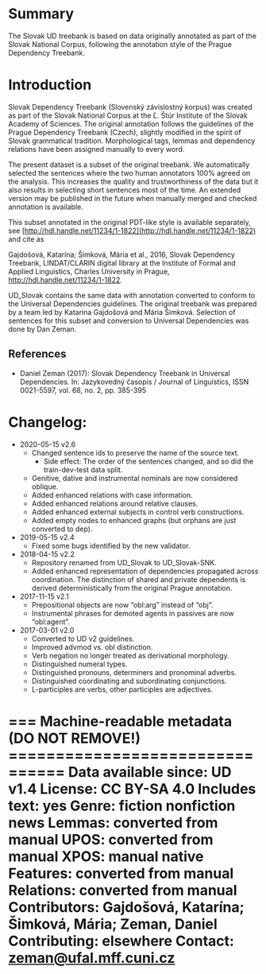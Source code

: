 # Summary

The Slovak UD treebank is based on data originally annotated as part of the
Slovak National Corpus, following the annotation style of the Prague
Dependency Treebank.


# Introduction

Slovak Dependency Treebank (Slovenský závislostný korpus) was created as part
of the Slovak National Corpus at the Ľ. Štúr Institute of the Slovak Academy of
Sciences. The original annotation follows the guidelines of the Prague
Dependency Treebank (Czech), slightly modified in the spirit of Slovak
grammatical tradition. Morphological tags, lemmas and dependency relations have
been assigned manually to every word.

The present dataset is a subset of the original treebank. We automatically
selected the sentences where the two human annotators 100% agreed on the
analysis. This increases the quality and trustworthiness of the data but it
also results in selecting short sentences most of the time. An extended version
may be published in the future when manually merged and checked annotation is
available.

This subset annotated in the original PDT-like style is available separately,
see [http://hdl.handle.net/11234/1-1822](http://hdl.handle.net/11234/1-1822)
and cite as

Gajdošová, Katarína; Šimková, Mária et al., 2016,
  Slovak Dependency Treebank,
  LINDAT/CLARIN digital library at the Institute of Formal and Applied
  Linguistics, Charles University in Prague,
  http://hdl.handle.net/11234/1-1822.

UD_Slovak contains the same data with annotation converted to conform to the
Universal Dependencies guidelines. The original treebank was prepared by a team
led by Katarína Gajdošová and Mária Šimková. Selection of sentences for this
subset and conversion to Universal Dependencies was done by Dan Zeman.

## References

* Daniel Zeman (2017):
  Slovak Dependency Treebank in Universal Dependencies.
  In: Jazykovedný časopis / Journal of Linguistics, ISSN 0021-5597,
  vol. 68, no. 2, pp. 385-395


# Changelog:

* 2020-05-15 v2.6
  * Changed sentence ids to preserve the name of the source text.
    * Side effect: The order of the sentences changed, and so did the train-dev-test data split.
  * Genitive, dative and instrumental nominals are now considered oblique.
  * Added enhanced relations with case information.
  * Added enhanced relations around relative clauses.
  * Added enhanced external subjects in control verb constructions.
  * Added empty nodes to enhanced graphs (but orphans are just converted to dep).
* 2019-05-15 v2.4
  * Fixed some bugs identified by the new validator.
* 2018-04-15 v2.2
  * Repository renamed from UD_Slovak to UD_Slovak-SNK.
  * Added enhanced representation of dependencies propagated across coordination.
    The distinction of shared and private dependents is derived deterministically from the original Prague annotation.
* 2017-11-15 v2.1
  * Prepositional objects are now “obl:arg” instead of “obj”.
  * Instrumental phrases for demoted agents in passives are now “obl:agent”.
* 2017-03-01 v2.0
  * Converted to UD v2 guidelines.
  * Improved advmod vs. obl distinction.
  * Verb negation no longer treated as derivational morphology.
  * Distinguished numeral types.
  * Distinguished pronouns, determiners and pronominal adverbs.
  * Distinguished coordinating and subordinating conjunctions.
  * L-participles are verbs, other participles are adjectives.


=== Machine-readable metadata (DO NOT REMOVE!) ================================
Data available since: UD v1.4
License: CC BY-SA 4.0
Includes text: yes
Genre: fiction nonfiction news
Lemmas: converted from manual
UPOS: converted from manual
XPOS: manual native
Features: converted from manual
Relations: converted from manual
Contributors: Gajdošová, Katarína; Šimková, Mária; Zeman, Daniel
Contributing: elsewhere
Contact: zeman@ufal.mff.cuni.cz
===============================================================================
